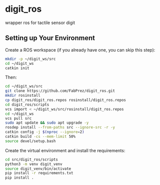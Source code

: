 # digit_ros
wrapper ros for tactile sensor digit
## Setting up Your Environment

Create a ROS workspace (if you already have one, you can skip this step):

```bash
mkdir -p ~/digit_ws/src
cd ~/digit_ws
catkin init
```
Then:

```bash
cd ~/digit_ws/src
git clone https://github.com/FabPrez/digit_ros.git
mkdir rosinstall
cp digit_ros/digit_ros.repos rosinstall/digit_ros.repos
cd digit_ros/scripts
vcs import < ~/digit_ws/src/rosinstall/digit_ros.repos
cd ~/digit_ws
vcs pull src
sudo apt update && sudo apt upgrade -y
rosdep install --from-paths src --ignore-src -r -y
catkin config -j $(nproc --ignore=2)
catkin build -cs --mem-limit 50%
source devel/setup.bash
```

Create the virtual environment and install the requirements:

```bash
cd src/digit_ros/scripts
python3 -m venv digit_venv
source digit_venv/bin/activate
pip install -r requirements.txt
pip install .
```

